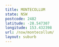 ```yaml
---
title: MONTECOLLUM
state: NSW
postcode: 2482
latitude: -28.547307
longitude: 153.432398
url: /nsw/montecollum/
layout: suburb
---
```

